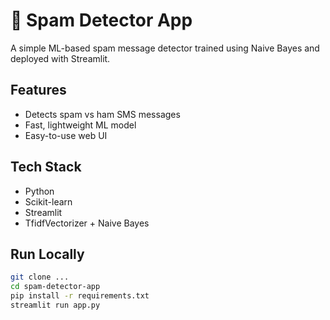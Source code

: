 # 📩 Spam Detector App

A simple ML-based spam message detector trained using Naive Bayes and deployed with Streamlit.

## Features
- Detects spam vs ham SMS messages
- Fast, lightweight ML model
- Easy-to-use web UI

## Tech Stack
- Python
- Scikit-learn
- Streamlit
- TfidfVectorizer + Naive Bayes

## Run Locally
```bash
git clone ...
cd spam-detector-app
pip install -r requirements.txt
streamlit run app.py
